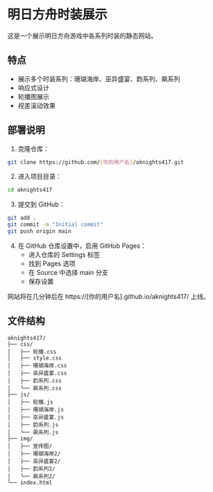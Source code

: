 # 明日方舟时装展示

这是一个展示明日方舟游戏中各系列时装的静态网站。

## 特点

- 展示多个时装系列：珊瑚海岸、巫异盛宴、韵系列、飙系列
- 响应式设计
- 轮播图展示
- 视差滚动效果

## 部署说明

1. 克隆仓库：

```bash
git clone https://github.com/[你的用户名]/aknights417.git
```

2. 进入项目目录：

```bash
cd aknights417
```

3. 提交到 GitHub：

```bash
git add .
git commit -m "Initial commit"
git push origin main
```

4. 在 GitHub 仓库设置中，启用 GitHub Pages：
   - 进入仓库的 Settings 标签
   - 找到 Pages 选项
   - 在 Source 中选择 main 分支
   - 保存设置

网站将在几分钟后在 https://[你的用户名].github.io/aknights417/ 上线。

## 文件结构

```
aknights417/
├── css/
│   ├── 轮播.css
│   ├── style.css
│   ├── 珊瑚海岸.css
│   ├── 巫异盛宴.css
│   ├── 韵系列.css
│   └── 飙系列.css
├── js/
│   ├── 轮播.js
│   ├── 珊瑚海岸.js
│   ├── 巫异盛宴.js
│   ├── 韵系列.js
│   └── 飙系列.js
├── img/
│   ├── 宣传图/
│   ├── 珊瑚海岸2/
│   ├── 巫异盛宴2/
│   ├── 韵系列2/
│   └── 飙系列2/
└── index.html
```
